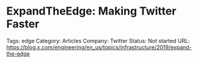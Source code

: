 # ExpandTheEdge: Making Twitter Faster

Tags: edge
Category: Articles
Company: Twitter
Status: Not started
URL: https://blog.x.com/engineering/en_us/topics/infrastructure/2019/expand-the-edge